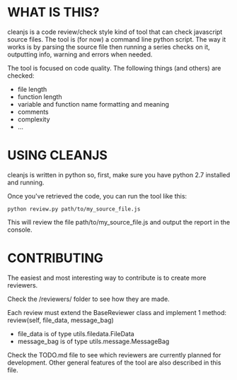 WHAT IS THIS?
============

cleanjs is a code review/check style kind of tool that can check javascript source files.
The tool is (for now) a command line python script.
The way it works is by parsing the source file then running a series checks on it, outputting info, warning and errors when needed.

The tool is focused on code quality. The following things (and others) are checked:

- file length
- function length
- variable and function name formatting and meaning
- comments
- complexity
- ...

USING CLEANJS
=============

cleanjs is written in python so, first, make sure you have python 2.7 installed and running.

Once you've retrieved the code, you can run the tool like this:

    python review.py path/to/my_source_file.js

This will review the file path/to/my_source_file.js and output the report in the console.

CONTRIBUTING
============

The easiest and most interesting way to contribute is to create more reviewers.

Check the /reviewers/ folder to see how they are made.

Each review must extend the BaseReviewer class and implement 1 method: review(self, file_data, message_bag)

- file_data is of type utils.filedata.FileData
- message_bag is of type utils.message.MessageBag

Check the TODO.md file to see which reviewers are currently planned for development. Other general features of the tool are also described in this file.